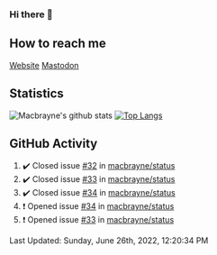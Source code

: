 ### Hi there 👋
## How to reach me
[Website](https://macbrayne.de)
[Mastodon](https://norden.social/@florentin)
<!--
Missing: Email
-->
## Statistics
![Macbrayne's github stats](https://github-readme-stats.vercel.app/api?username=macbrayne&count_private=true&show_icons=true&hide_rank=true&custom_title=macbrayne's%20GitHub%20Stats)
[![Top Langs](https://github-readme-stats.vercel.app/api/top-langs/?username=macbrayne&exclude_repo=liftron&layout=compact)](https://github.com/anuraghazra/github-readme-stats)
## GitHub Activity

<!--RECENT_ACTIVITY:start-->
1. ✔️ Closed issue [#32](https://github.com/macbrayne/status/issues/32) in [macbrayne/status](https://github.com/macbrayne/status)
2. ✔️ Closed issue [#33](https://github.com/macbrayne/status/issues/33) in [macbrayne/status](https://github.com/macbrayne/status)
3. ✔️ Closed issue [#34](https://github.com/macbrayne/status/issues/34) in [macbrayne/status](https://github.com/macbrayne/status)
4. ❗️ Opened issue [#34](https://github.com/macbrayne/status/issues/34) in [macbrayne/status](https://github.com/macbrayne/status)
5. ❗️ Opened issue [#33](https://github.com/macbrayne/status/issues/33) in [macbrayne/status](https://github.com/macbrayne/status)
<!--RECENT_ACTIVITY:end-->

<!--RECENT_ACTIVITY:last_update-->
Last Updated: Sunday, June 26th, 2022, 12:20:34 PM
<!--RECENT_ACTIVITY:last_update_end-->


<!--
**macbrayne/macbrayne** is a ✨ _special_ ✨ repository because its `README.md` (this file) appears on your GitHub profile.

Here are some ideas to get you started:

- 🔭 I’m currently working on ...
- 🌱 I’m currently learning ...
- 👯 I’m looking to collaborate on ...
- 🤔 I’m looking for help with ...
- 💬 Ask me about ...
- 📫 How to reach me: ...
- 😄 Pronouns: ...
- ⚡ Fun fact: ...
-->
